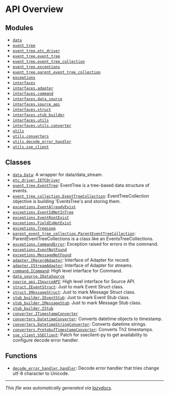 <!-- markdownlint-disable -->

# API Overview

## Modules

- [`data`](./data.md#module-data)
- [`event_tree`](./event_tree.md#module-event_tree)
- [`event_tree.etc_driver`](./event_tree.etc_driver.md#module-event_treeetc_driver)
- [`event_tree.event_tree`](./event_tree.event_tree.md#module-event_treeevent_tree)
- [`event_tree.event_tree_collection`](./event_tree.event_tree_collection.md#module-event_treeevent_tree_collection)
- [`event_tree.exceptions`](./event_tree.exceptions.md#module-event_treeexceptions)
- [`event_tree.parent_event_tree_collection`](./event_tree.parent_event_tree_collection.md#module-event_treeparent_event_tree_collection)
- [`exceptions`](./exceptions.md#module-exceptions)
- [`interfaces`](./interfaces.md#module-interfaces)
- [`interfaces.adapter`](./interfaces.adapter.md#module-interfacesadapter)
- [`interfaces.command`](./interfaces.command.md#module-interfacescommand)
- [`interfaces.data_source`](./interfaces.data_source.md#module-interfacesdata_source)
- [`interfaces.source_api`](./interfaces.source_api.md#module-interfacessource_api)
- [`interfaces.struct`](./interfaces.struct.md#module-interfacesstruct)
- [`interfaces.stub_builder`](./interfaces.stub_builder.md#module-interfacesstub_builder)
- [`interfaces.utils`](./interfaces.utils.md#module-interfacesutils)
- [`interfaces.utils.converter`](./interfaces.utils.converter.md#module-interfacesutilsconverter)
- [`utils`](./utils.md#module-utils)
- [`utils.converters`](./utils.converters.md#module-utilsconverters)
- [`utils.decode_error_handler`](./utils.decode_error_handler.md#module-utilsdecode_error_handler)
- [`utils.sse_client`](./utils.sse_client.md#module-utilssse_client)

## Classes

- [`data.Data`](./data.md#class-data): A wrapper for data/data_stream.
- [`etc_driver.IETCDriver`](./event_tree.etc_driver.md#class-ietcdriver)
- [`event_tree.EventTree`](./event_tree.event_tree.md#class-eventtree): EventTree is a tree-based data structure of events.
- [`event_tree_collection.EventTreeCollection`](./event_tree.event_tree_collection.md#class-eventtreecollection): EventTreeCollection objective is building 'EventsTree's and storing them.
- [`exceptions.EventAlreadyExist`](./event_tree.exceptions.md#class-eventalreadyexist)
- [`exceptions.EventIdNotInTree`](./event_tree.exceptions.md#class-eventidnotintree)
- [`exceptions.EventRootExist`](./event_tree.exceptions.md#class-eventrootexist)
- [`exceptions.FieldIsNotExist`](./event_tree.exceptions.md#class-fieldisnotexist)
- [`exceptions.TreeLoop`](./event_tree.exceptions.md#class-treeloop)
- [`parent_event_tree_collection.ParentEventTreeCollection`](./event_tree.parent_event_tree_collection.md#class-parenteventtreecollection): ParentEventTreeCollections is a class like an EventsTreeCollections.
- [`exceptions.CommandError`](./exceptions.md#class-commanderror): Exception raised for errors in the command.
- [`exceptions.EventNotFound`](./exceptions.md#class-eventnotfound)
- [`exceptions.MessageNotFound`](./exceptions.md#class-messagenotfound)
- [`adapter.IRecordAdapter`](./interfaces.adapter.md#class-irecordadapter): Interface of Adapter for record.
- [`adapter.IStreamAdapter`](./interfaces.adapter.md#class-istreamadapter): Interface of Adapter for streams.
- [`command.ICommand`](./interfaces.command.md#class-icommand): High level interface for Command.
- [`data_source.IDataSource`](./interfaces.data_source.md#class-idatasource)
- [`source_api.ISourceAPI`](./interfaces.source_api.md#class-isourceapi): High level interface for Source API.
- [`struct.IEventStruct`](./interfaces.struct.md#class-ieventstruct): Just to mark Event Struct class.
- [`struct.IMessageStruct`](./interfaces.struct.md#class-imessagestruct): Just to mark Message Struct class.
- [`stub_builder.IEventStub`](./interfaces.stub_builder.md#class-ieventstub): Just to mark Event Stub class.
- [`stub_builder.IMessageStub`](./interfaces.stub_builder.md#class-imessagestub): Just to mark Message Stub class.
- [`stub_builder.IStub`](./interfaces.stub_builder.md#class-istub)
- [`converter.ITimestampConverter`](./interfaces.utils.converter.md#class-itimestampconverter)
- [`converters.DatetimeConverter`](./utils.converters.md#class-datetimeconverter): Converts datetime objects to timestamp.
- [`converters.DatetimeStringConverter`](./utils.converters.md#class-datetimestringconverter): Converts datetime strings.
- [`converters.ProtobufTimestampConverter`](./utils.converters.md#class-protobuftimestampconverter): Converts Th2 timestamps.
- [`sse_client.SSEClient`](./utils.sse_client.md#class-sseclient): Patch for sseclient-py to get availability to configure decode error handler.

## Functions

- [`decode_error_handler.handler`](./utils.decode_error_handler.md#function-handler): Decode error handler that tries change utf-8 character to Unicode.


---

_This file was automatically generated via [lazydocs](https://github.com/ml-tooling/lazydocs)._
